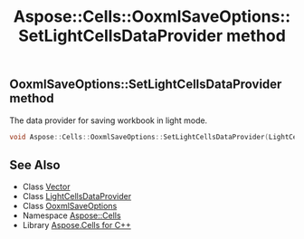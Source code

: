 ﻿---
title: Aspose::Cells::OoxmlSaveOptions::SetLightCellsDataProvider method
linktitle: SetLightCellsDataProvider
second_title: Aspose.Cells for C++ API Reference
description: 'Aspose::Cells::OoxmlSaveOptions::SetLightCellsDataProvider method. The data provider for saving workbook in light mode in C++.'
type: docs
weight: 900
url: /cpp/aspose.cells/ooxmlsaveoptions/setlightcellsdataprovider/
---
## OoxmlSaveOptions::SetLightCellsDataProvider method


The data provider for saving workbook in light mode.

```cpp
void Aspose::Cells::OoxmlSaveOptions::SetLightCellsDataProvider(LightCellsDataProvider *value)
```

## See Also

* Class [Vector](../../vector/)
* Class [LightCellsDataProvider](../../lightcellsdataprovider/)
* Class [OoxmlSaveOptions](../)
* Namespace [Aspose::Cells](../../)
* Library [Aspose.Cells for C++](../../../)

